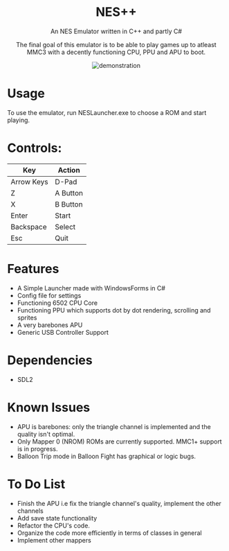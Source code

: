 
<div align="center">
  <h1>NES++</h1>
  <p>An NES Emulator written in C++ and partly C#</p>
  <p>The final goal of this emulator is to be able to play games up to atleast MMC3 with a decently functioning CPU, PPU and APU to boot. </p>
  <img src=".github/demo.gif" alt="demonstration"/>
</div>




# Usage
To use the emulator, run NESLauncher.exe to choose a ROM and start playing.

# Controls:

| Key        | Action   |
| ---------- | -------- |
| Arrow Keys | D-Pad    |
| Z          | A Button |
| X          | B Button |
| Enter      | Start    |
| Backspace  | Select   |
| Esc        | Quit     |


# Features
- A Simple Launcher made with WindowsForms in C#
- Config file for settings
- Functioning 6502 CPU Core
- Functioning PPU which supports dot by dot rendering, scrolling and sprites
- A very barebones APU
- Generic USB Controller Support

# Dependencies
- SDL2

# Known Issues
- APU is barebones: only the triangle channel is implemented and the quality isn't optimal.
- Only Mapper 0 (NROM) ROMs are currently supported. MMC1+ support is in progress.
- Balloon Trip mode in Balloon Fight has graphical or logic bugs.

# To Do List
- Finish the APU i.e fix the triangle channel's quality, implement the other channels
- Add save state functionality
- Refactor the CPU's code.
- Organize the code more efficiently in terms of classes in general
- Implement other mappers



